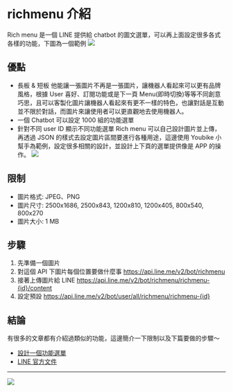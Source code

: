 # richmenu 介紹

Rich menu 是一個 LINE 提供給 chatbot 的圖文選單，可以再上面設定很多各式各樣的功能，下圖為一個範例
![](https://i.imgur.com/AkZnaWs.png)

## 優點

- 長板 & 短板
  他能讓一張圖片不再是一張圖片，讓機器人看起來可以更有品牌風格，根據 User 喜好、訂閱功能或是下一頁 Menu(即時切換)等等不同創意巧思，且可以客製化圖片讓機器人看起來有更不一樣的特色，也讓對話是互動並不限於對話，而圖片來讓使用者可以更直觀地去使用機器人。
- 一個 Chatbot 可以設定 1000 組的功能選單
- 針對不同 user ID 顯示不同功能選單
  Rich menu 可以自己設計圖片並上傳，再透過 JSON 的樣式去設定圖片區間要進行各種用途，這邊使用 Youbike 小幫手為範例，設定很多相關的設計，並設計上下頁的選單提供像是 APP 的操作。
  ![](https://i.imgur.com/kp3aYTWl.jpg)

## 限制

- 圖片格式: JPEG、PNG
- 圖片尺寸: 2500x1686, 2500x843, 1200x810, 1200x405, 800x540, 800x270
- 圖片大小: 1 MB

## 步驟

1. 先準備一個圖片
2. 對這個 API 下圖片每個位置要做什麼事 https://api.line.me/v2/bot/richmenu
3. 接著上傳圖片給 LINE https://api.line.me/v2/bot/richmenu/richmenu-{id}/content
4. 設定預設 https://api.line.me/v2/bot/user/all/richmenu/richmenu-{id}

## 結論

有很多的文章都有介紹過類似的功能，這邊簡介一下限制以及下篇要做的步驟～

- [設計一個功能選單](https://medium.com/%E6%89%BE%E5%88%B0%E4%BC%AF%E7%89%B9-find-your-bot/line-bot%E7%B3%BB%E5%88%97-%E8%A8%AD%E8%A8%88%E4%B8%80%E5%80%8B%E5%8A%9F%E8%83%BD%E9%81%B8%E5%96%AE-ea5f1d7cde94)
- [LINE 官方文件](https://developers.line.biz/en/docs/messaging-api/using-rich-menus/)

---

![](https://i.imgur.com/JlsLphHl.jpg)
